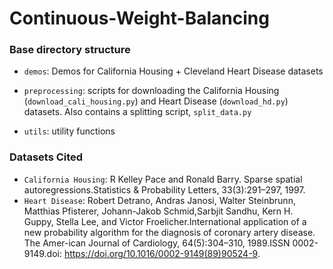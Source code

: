 # Continuous-Weight-Balancing


### Base directory structure 


- `demos`: Demos for California Housing + Cleveland Heart Disease datasets

- `preprocessing`: scripts for downloading the California Housing (`download_cali_housing.py`) and Heart Disease (`download_hd.py`) datasets. Also contains a splitting script, `split_data.py`

- `utils`: utility functions


### Datasets Cited

- `California Housing`: R Kelley Pace and Ronald Barry. Sparse spatial autoregressions.Statistics & Probability Letters, 33(3):291–297, 1997.
- `Heart Disease`: Robert  Detrano,  Andras  Janosi,  Walter  Steinbrunn,  Matthias  Pfisterer,  Johann-Jakob  Schmid,Sarbjit  Sandhu,  Kern  H.  Guppy,  Stella  Lee,  and  Victor  Froelicher.International  application  of  a  new  probability  algorithm  for  the  diagnosis  of  coronary  artery  disease. The  Amer-ican  Journal  of  Cardiology,  64(5):304–310,  1989.ISSN  0002-9149.doi:   https://doi.org/10.1016/0002-9149(89)90524-9.
